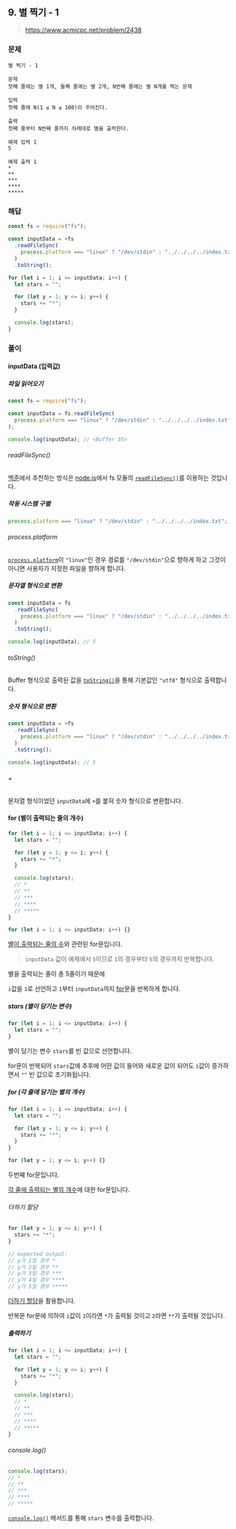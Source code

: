 ## 9. 별 찍기 - 1

> https://www.acmicpc.net/problem/2438

### 문제

```
별 찍기 - 1

문제
첫째 줄에는 별 1개, 둘째 줄에는 별 2개, N번째 줄에는 별 N개를 찍는 문제

입력
첫째 줄에 N(1 ≤ N ≤ 100)이 주어진다.

출력
첫째 줄부터 N번째 줄까지 차례대로 별을 출력한다.

예제 입력 1
5

예제 출력 1
*
**
***
****
*****
```

### 해답

```js
const fs = require("fs");

const inputData = +fs
  .readFileSync(
    process.platform === "linux" ? "/dev/stdin" : "../../../../index.txt"
  )
  .toString();

for (let i = 1; i <= inputData; i++) {
  let stars = "";

  for (let y = 1; y <= i; y++) {
    stars += "*";
  }

  console.log(stars);
}
```

### 풀이

#### inputData (입력값)

##### 파일 읽어오기

```js
const fs = require("fs");

const inputData = fs.readFileSync(
  process.platform === "linux" ? "/dev/stdin" : "../../../../index.txt"
);

console.log(inputData); // <Buffer 35>
```

###### readFileSync()

[백준](https://help.acmicpc.net/language/info)에서 추천하는 방식은 [node.js](https://nodejs.org/en/)에서 fs 모듈의 [`readFileSync()`](https://nodejs.org/docs/latest-v16.x/api/fs.html#fsreadfilesyncpath-options)를 이용하는 것입니다.

##### 작동 시스템 구별

```js
process.platform === "linux" ? "/dev/stdin" : "../../../../index.txt";
```

###### process.platform

[`process.platform`](https://nodejs.org/docs/latest-v16.x/api/process.html#processplatform)이 `"linux"`인 경우 경로를 `"/dev/stdin"`으로 향하게 하고 그것이 아니면 사용자가 지정한 파일을 향하게 합니다.

##### 문자열 형식으로 변환

```js
const inputData = fs
  .readFileSync(
    process.platform === "linux" ? "/dev/stdin" : "../../../../index.txt"
  )
  .toString();

console.log(inputData); // 5
```

###### toString()

Buffer 형식으로 출력된 값을 [`toString()`](https://nodejs.org/docs/latest-v16.x/api/buffer.html#buftostringencoding-start-end)을 통해 기본값인 `"utf8"` 형식으로 출력합니다.

##### 숫자 형식으로 변환

```js
const inputData = +fs
  .readFileSync(
    process.platform === "linux" ? "/dev/stdin" : "../../../../index.txt"
  )
  .toString();

console.log(inputData); // 5
```

###### +

문자열 형식이었던 `inputData`에 `+`를 붙혀 숫자 형식으로 변환합니다.

#### for (별이 출력되는 줄의 개수)

```js
for (let i = 1; i <= inputData; i++) {
  let stars = "";

  for (let y = 1; y <= i; y++) {
    stars += "*";
  }

  console.log(stars);
  // *
  // **
  // ***
  // ****
  // *****
}
```

```js
for (let i = 1; i <= inputData; i++) {}
```

<u>별이 출력되는 줄의 수</u>와 관련된 for문입니다.

> `inputData` 값이 예제에서 `5`이므로 `1`의 경우부터 `5`의 경우까지 반복합니다.

별을 출력되는 줄이 총 5줄이기 때문에

`i`값을 `1`로 선언하고 `1`부터 `inputData`까지 [for](https://developer.mozilla.org/ko/docs/Web/JavaScript/Reference/Statements/for)문을 반복하게 합니다.

##### stars (별이 담기는 변수)

```js
for (let i = 1; i <= inputData; i++) {
  let stars = "";
}
```

별이 담기는 변수 `stars`를 빈 값으로 선언합니다.

for문이 반복되어 `stars`값에 추후에 어떤 값이 들어와 새로운 값이 되어도 `i`값이 증가하면서 `""` 빈 값으로 초기화됩니다.

##### for (각 줄에 담기는 별의 개수)

```js
for (let i = 1; i <= inputData; i++) {
  let stars = "";

  for (let y = 1; y <= i; y++) {
    stars += "*";
  }
}
```

```js
for (let y = 1; y <= i; y++) {}
```

두번째 for문입니다.

<u>각 줄에 출력되는 별의 개수</u>에 대한 for문입니다.

###### 더하기 할당

```js
for (let y = 1; y <= i; y++) {
  stars += "*";
}

// expected output:
// y가 1일 경우 *
// y가 2일 경우 **
// y가 3일 경우 ***
// y가 4일 경우 ****
// y가 5일 경우 *****
```

[더하기 할당](https://developer.mozilla.org/ko/docs/Web/JavaScript/Reference/Operators/Addition_assignment)을 활용합니다.

반복문 for문에 의하여 `i`값이 `1`이라면 `*`가 출력될 것이고 `2`라면 `**`가 출력될 것입니다.

##### 출력하기

```js
for (let i = 1; i <= inputData; i++) {
  let stars = "";

  for (let y = 1; y <= i; y++) {
    stars += "*";
  }

  console.log(stars);
  // *
  // **
  // ***
  // ****
  // *****
}
```

###### console.log()

```js
console.log(stars);
// *
// **
// ***
// ****
// *****
```

[`console.log()`](https://developer.mozilla.org/ko/docs/Web/API/console/log) 메서드를 통해 `stars` 변수를 출력합니다.
